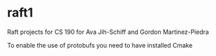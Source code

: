 # raft1
Raft projects for CS 190 for Ava Jih-Schiff and Gordon Martinez-Piedra

To enable the use of protobufs you need to have installed Cmake
